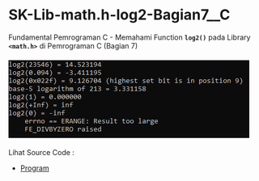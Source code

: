 # SK-Lib-math.h-log2-Bagian7__C
Fundamental Pemrograman C - Memahami Function <code><b>log2()</b></code> pada Library <code><b>&lt;math.h></b></code> di Pemrograman C (Bagian 7)<br><br>
<img src="https://github.com/RizkyKhapidsyah/SK-Lib-math.h-log2-Bagian7__C/blob/master/SK-Lib-math.h-log2-Bagian7__C/result/001.PNG"><br><br>
Lihat Source Code : <br>
- <a href="https://github.com/RizkyKhapidsyah/SK-Lib-math.h-log2-Bagian7__C/blob/master/SK-Lib-math.h-log2-Bagian7__C/Source.c">Program</a>
